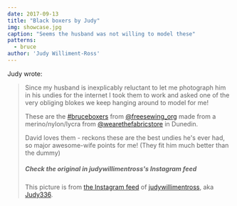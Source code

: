 ```yaml
---
date: 2017-09-13
title: "Black boxers by Judy"
img: showcase.jpg
caption: "Seems the husband was not willing to model these"
patterns:
  - bruce
author: 'Judy Williment-Ross'
---
```


Judy wrote:

> Since my husband is inexplicably reluctant to let me photograph him in his undies for the internet I took them to work and asked one of the very obliging blokes we keep hanging around to model for me!
> 
> These are the [#bruceboxers](https://www.instagram.com/explore/tags/bruceboxers/) from [@freesewing_org](https://www.instagram.com/freesewing_org/) made from a merino/nylon/lycra from [@wearethefabricstore](https://www.instagram.com/wearethefabricstore/) in Dunedin.
> 
> David loves them - reckons these are the best undies he's ever had, so major awesome-wife points for me! (They fit him much better than the dummy)
> 
> ##### Check the original in judywillimentross's Instagram feed
> 
> This picture is from [the Instagram feed](https://www.instagram.com/p/BZAT_btB_dq/) of [judywillimentross](https://www.instagram.com/judywillimentross/), aka [Judy336](/users/qdzpx).